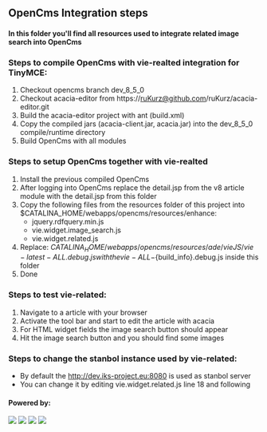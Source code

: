 ## OpenCms Integration steps

#### In this folder you'll find all resources used to integrate related image search into OpenCms


### Steps to compile OpenCms with vie-realted integration for TinyMCE:

1. Checkout opencms branch dev_8_5_0
2. Checkout acacia-editor from https://ruKurz@github.com/ruKurz/acacia-editor.git
3. Build the acacia-editor project with ant (build.xml)
4. Copy the compiled jars (acacia-client.jar, acacia.jar) into the dev_8_5_0 compile/runtime directory
5. Build OpenCms with all modules


### Steps to setup OpenCms together with vie-realted

1. Install the previous compiled OpenCms
2. After logging into OpenCms replace the detail.jsp from the v8 article module with the detail.jsp from this folder
3. Copy the following files from the resources folder of this project into $CATALINA_HOME/webapps/opencms/resources/enhance:
    - jquery.rdfquery.min.js
    - vie.widget.image_search.js
    - vie.widget.related.js
4. Replace: $CATALINA_HOME/webapps/opencms/resources/ade/vieJS/vie-latest-ALL.debug.js with the vie-ALL-${build_info}.debug.js inside this folder
5. Done


### Steps to test vie-related:

1. Navigate to a article with your browser
2. Activate the tool bar and start to edit the article with acacia
3. For HTML widget fields the image search button should appear
4. Hit the image search button and you should find some images


### Steps to change the stanbol instance used by vie-related:

- By default the http://dev.iks-project.eu:8080 is used as stanbol server
- You can change it by editing vie.widget.related.js line 18 and following


#### Powered by:

<img src="http://www.alkacon.com/export/system/modules/org.opencms.website.template/resources/img/logo/logo_alkacon.gif" />
<img src="http://www.opencms.org/export/system/modules/org.opencms.website.template/resources/img/logo/logo_opencms.gif" />
<img src="http://www.alkacon.com/system/modules/org.opencms.website.template/resources/img/logo/iks-logo.png" />
<img src="http://www.alkacon.com/system/modules/org.opencms.website.template/resources/img/logo/vie_logo.png" />

